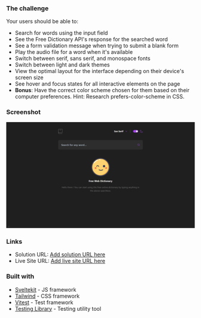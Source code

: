 ### The challenge

Your users should be able to:

- Search for words using the input field
- See the Free Dictionary API's response for the searched word
- See a form validation message when trying to submit a blank form
- Play the audio file for a word when it's available
- Switch between serif, sans serif, and monospace fonts
- Switch between light and dark themes
- View the optimal layout for the interface depending on their device's screen size
- See hover and focus states for all interactive elements on the page
- **Bonus**: Have the correct color scheme chosen for them based on their computer preferences. Hint: Research prefers-color-scheme in CSS.

### Screenshot

![](./preview.png)

### Links

- Solution URL: [Add solution URL here](https://github.com/aleksFedotov/dictionary-web-app)
- Live Site URL: [Add live site URL here](https://dictionary-web-app-black.vercel.app/)

### Built with

- [Sveltekit](https://kit.svelte.dev/) - JS framework
- [Tailwind](https://tailwindcss.com/) - CSS framework
- [Vitest](https://vitest.dev/) - Test framework
- [Testing Library](https://testing-library.com/) - Testing utility tool
